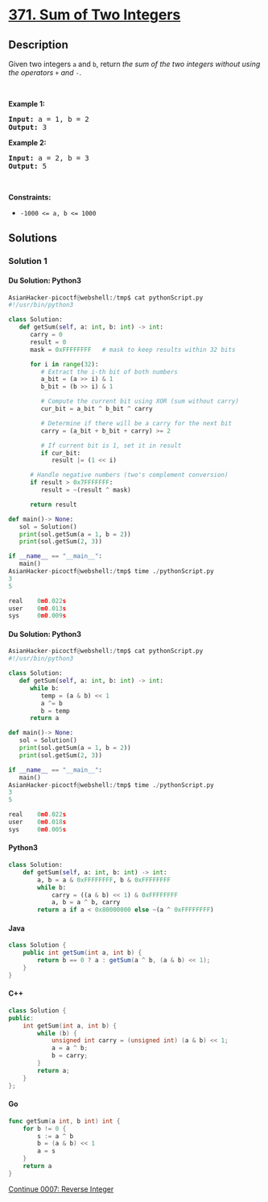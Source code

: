 # [371. Sum of Two Integers](https://leetcode.com/problems/sum-of-two-integers)

## Description

<p>Given two integers <code>a</code> and <code>b</code>, return <em>the sum of the two integers without using the operators</em> <code>+</code> <em>and</em> <code>-</code>.</p>

<p>&nbsp;</p>
<p><strong class="example">Example 1:</strong></p>
<pre><strong>Input:</strong> a = 1, b = 2
<strong>Output:</strong> 3
</pre><p><strong class="example">Example 2:</strong></p>
<pre><strong>Input:</strong> a = 2, b = 3
<strong>Output:</strong> 5
</pre>
<p>&nbsp;</p>
<p><strong>Constraints:</strong></p>

<ul>
	<li><code>-1000 &lt;= a, b &lt;= 1000</code></li>
</ul>

## Solutions

### Solution 1

#### Du Solution: Python3
```python
AsianHacker-picoctf@webshell:/tmp$ cat pythonScript.py 
#!/usr/bin/python3

class Solution:
   def getSum(self, a: int, b: int) -> int:
      carry = 0
      result = 0
      mask = 0xFFFFFFFF   # mask to keep results within 32 bits

      for i in range(32):
         # Extract the i-th bit of both numbers
         a_bit = (a >> i) & 1
         b_bit = (b >> i) & 1

         # Compute the current bit using XOR (sum without carry)
         cur_bit = a_bit ^ b_bit ^ carry

         # Determine if there will be a carry for the next bit
         carry = (a_bit + b_bit + carry) >= 2

         # If current bit is 1, set it in result
         if cur_bit:
            result |= (1 << i)

      # Handle negative numbers (two's complement conversion)
      if result > 0x7FFFFFFF:
         result = ~(result ^ mask)

      return result

def main()-> None:
   sol = Solution()
   print(sol.getSum(a = 1, b = 2))
   print(sol.getSum(2, 3))

if __name__ == "__main__":
   main()
AsianHacker-picoctf@webshell:/tmp$ time ./pythonScript.py 
3
5

real    0m0.022s
user    0m0.013s
sys     0m0.009s
```

#### Du Solution: Python3
```python
AsianHacker-picoctf@webshell:/tmp$ cat pythonScript.py 
#!/usr/bin/python3

class Solution:
   def getSum(self, a: int, b: int) -> int:
      while b:
         temp = (a & b) << 1
         a ^= b
         b = temp
      return a

def main()-> None:
   sol = Solution()
   print(sol.getSum(a = 1, b = 2))
   print(sol.getSum(2, 3))

if __name__ == "__main__":
   main()
AsianHacker-picoctf@webshell:/tmp$ time ./pythonScript.py 
3
5

real    0m0.022s
user    0m0.018s
sys     0m0.005s
```

#### Python3

```python
class Solution:
    def getSum(self, a: int, b: int) -> int:
        a, b = a & 0xFFFFFFFF, b & 0xFFFFFFFF
        while b:
            carry = ((a & b) << 1) & 0xFFFFFFFF
            a, b = a ^ b, carry
        return a if a < 0x80000000 else ~(a ^ 0xFFFFFFFF)
```

#### Java

```java
class Solution {
    public int getSum(int a, int b) {
        return b == 0 ? a : getSum(a ^ b, (a & b) << 1);
    }
}
```

#### C++

```cpp
class Solution {
public:
    int getSum(int a, int b) {
        while (b) {
            unsigned int carry = (unsigned int) (a & b) << 1;
            a = a ^ b;
            b = carry;
        }
        return a;
    }
};
```

#### Go

```go
func getSum(a int, b int) int {
	for b != 0 {
		s := a ^ b
		b = (a & b) << 1
		a = s
	}
	return a
}
```

[Continue 0007: Reverse Integer](../../0000-0099/0007.Reverse%20Integer/README.md)